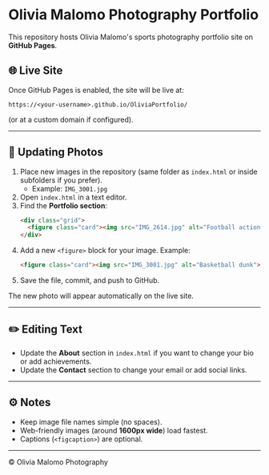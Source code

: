 # Olivia Malomo Photography Portfolio

This repository hosts Olivia Malomo's sports photography portfolio site on **GitHub Pages**.

## 🌐 Live Site
Once GitHub Pages is enabled, the site will be live at:

```
https://<your-username>.github.io/OliviaPortfolio/
```

(or at a custom domain if configured).

---

## 📸 Updating Photos

1. Place new images in the repository (same folder as `index.html` or inside subfolders if you prefer).
   - Example: `IMG_3001.jpg`
2. Open `index.html` in a text editor.
3. Find the **Portfolio section**:
   ```html
   <div class="grid">
     <figure class="card"><img src="IMG_2614.jpg" alt="Football action"><figcaption>Friday Night Football</figcaption></figure>
   </div>
   ```
4. Add a new `<figure>` block for your image. Example:
   ```html
   <figure class="card"><img src="IMG_3001.jpg" alt="Basketball dunk"><figcaption>Varsity Dunk</figcaption></figure>
   ```
5. Save the file, commit, and push to GitHub.

The new photo will appear automatically on the live site.

---

## ✏️ Editing Text

- Update the **About** section in `index.html` if you want to change your bio or add achievements.
- Update the **Contact** section to change your email or add social links.

---

## ⚙️ Notes

- Keep image file names simple (no spaces).  
- Web-friendly images (around **1600px wide**) load fastest.  
- Captions (`<figcaption>`) are optional.  

---

© Olivia Malomo Photography
